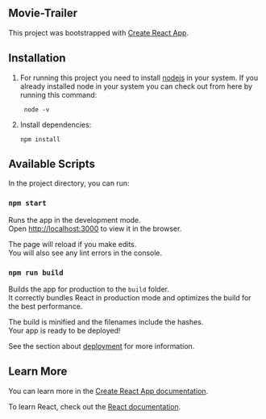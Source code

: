 ## Movie-Trailer

This project was bootstrapped with [Create React App](https://github.com/facebook/create-react-app).

## Installation 


1. For running this project you need to install [nodejs](https://nodejs.org/en/) in your system. If you already installed node in your system you can check out from here by running this command: 
     
        node -v
1.  Install dependencies:

        npm install

## Available Scripts

In the project directory, you can run:



### `npm start`

Runs the app in the development mode.<br>
Open [http://localhost:3000](http://localhost:3000) to view it in the browser.

The page will reload if you make edits.<br>
You will also see any lint errors in the console.


### `npm run build`

Builds the app for production to the `build` folder.<br>
It correctly bundles React in production mode and optimizes the build for the best performance.

The build is minified and the filenames include the hashes.<br>
Your app is ready to be deployed!

See the section about [deployment](https://facebook.github.io/create-react-app/docs/deployment) for more information.


## Learn More

You can learn more in the [Create React App documentation](https://facebook.github.io/create-react-app/docs/getting-started).

To learn React, check out the [React documentation](https://reactjs.org/).

